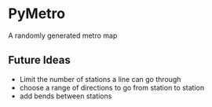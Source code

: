 # PyMetro
A randomly generated metro map

## Future Ideas
- Limit the number of stations a line can go through
- choose a range of directions to go from station to station
- add bends between stations